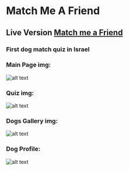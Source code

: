 # Match Me A Friend
## Live Version [Match me a Friend ](https://dog-matching.web.app)
### First dog match quiz in Israel

### Main  Page img: 
![alt text](https://i.ibb.co/RYyQcMN/main-page.png "gallery")

### Quiz img:
![alt text](https://firebasestorage.googleapis.com/v0/b/dog-matching.appspot.com/o/QUIZ.PNG?alt=media&token=aa0ba99a-eaa6-45dd-9e79-0b34e8ff7cac "gallery")

### Dogs Gallery img:
![alt text](https://i.ibb.co/0CC57y5/gallery.png "gallery")

### Dog Profile:
![alt text](https://firebasestorage.googleapis.com/v0/b/dog-matching.appspot.com/o/profile.PNG?alt=media&token=d5aadab5-9613-4bbe-b114-708b92603583 "gallery")
